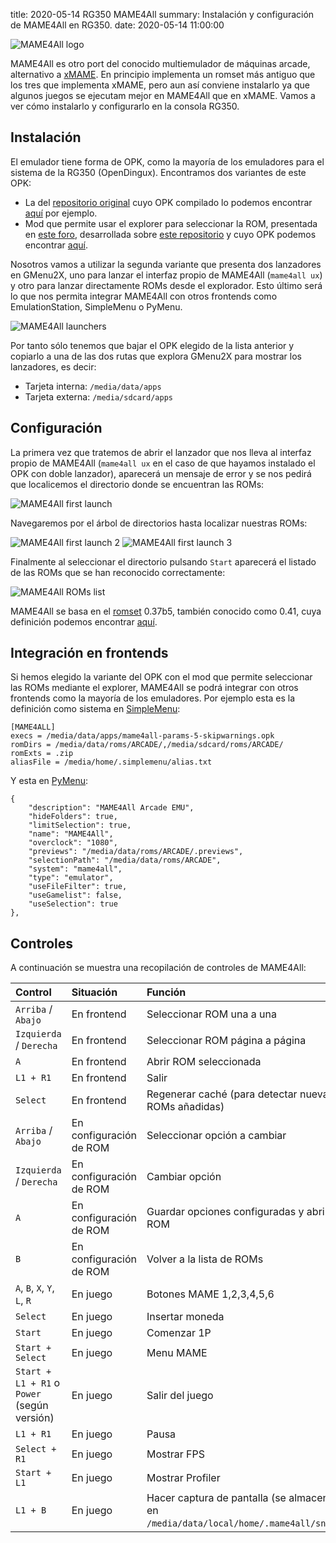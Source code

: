 title: 2020-05-14 RG350 MAME4All
summary: Instalación y configuración de MAME4All en RG350.
date: 2020-05-14 11:00:00

![MAME4All logo](/images/posts/mame4all/system.svg)

MAME4All es otro port del conocido multiemulador de máquinas arcade, alternativo a [xMAME](/2020-04-15-rg350_xmame.html). En principio implementa un romset más antiguo que los tres que implementa xMAME, pero aun así conviene instalarlo ya que algunos juegos se ejecutam mejor en MAME4All que en xMAME. Vamos a ver cómo instalarlo y configurarlo en la consola RG350.

## Instalación

El emulador tiene forma de OPK, como la mayoría de los emuladores para el sistema de la RG350 (OpenDingux). Encontramos dos variantes de este OPK:

* La del [repositorio original](https://github.com/alekmaul/mame4all) cuyo OPK compilado lo podemos encontrar [aquí](https://github.com/retrogamehandheld/OpenDingux/raw/master/Emulators/MAME4ALL_2014-01-04.opk) por ejemplo.
* Mod que permite usar el explorer para seleccionar la ROM, presentada en [este foro](https://boards.dingoonity.org/retro-game-350rg-350/launch-xmame-or-mame4all-with-command-line/msg194412/#msg194412), desarrollada sobre [este repositorio](https://github.com/goldmojo/mame4all) y cuyo OPK podemos encontrar [aquí](https://github.com/goldmojo/mame4all/releases/download/Mame4All-params-v5/mame4all-params-5-skipwarnings.opk).

Nosotros vamos a utilizar la segunda variante que presenta dos lanzadores en GMenu2X, uno para lanzar el interfaz propio de MAME4All (`mame4all ux`) y otro para lanzar directamente ROMs desde el explorador. Esto último será lo que nos permita integrar MAME4All con otros frontends como EmulationStation, SimpleMenu o PyMenu.

![MAME4All launchers](/images/posts/mame4all/launchers.png)

Por tanto sólo tenemos que bajar el OPK elegido de la lista anterior y copiarlo a una de las dos rutas que explora GMenu2X para mostrar los lanzadores, es decir:

* Tarjeta interna: `/media/data/apps`
* Tarjeta externa: `/media/sdcard/apps`

## Configuración

La primera vez que tratemos de abrir el lanzador que nos lleva al interfaz propio de MAME4All (`mame4all ux` en el caso de que hayamos instalado el OPK con doble lanzador), aparecerá un mensaje de error y se nos pedirá que localicemos el directorio donde se encuentran las ROMs:

![MAME4All first launch](/images/posts/mame4all/first_launch1.png)

Navegaremos por el árbol de directorios hasta localizar nuestras ROMs:

![MAME4All first launch 2](/images/posts/mame4all/first_launch2.png)
![MAME4All first launch 3](/images/posts/mame4all/first_launch3.png)

Finalmente al seleccionar el directorio pulsando `Start` aparecerá el listado de las ROMs que se han reconocido correctamente:

![MAME4All ROMs list](/images/posts/mame4all/roms_list.png)

MAME4All se basa en el [romset](/retro-emulacion/rg-350.html#que-es-un-romset) 0.37b5, también conocido como 0.41, cuya definición podemos encontrar [aquí](http://www.progettosnaps.net/download?tipo=dat_mame&file=/dats/MAME/MAME_Dats_037-52.rar).

## Integración en frontends

Si hemos elegido la variante del OPK con el mod que permite seleccionar las ROMs mediante el explorer, MAME4All se podrá integrar con otros frontends como la mayoría de los emuladores. Por ejemplo esta es la definición como sistema en [SimpleMenu](/2020-01-25-rg350_simplemenu.html):

```
[MAME4ALL]
execs = /media/data/apps/mame4all-params-5-skipwarnings.opk
romDirs = /media/data/roms/ARCADE/,/media/sdcard/roms/ARCADE/
romExts = .zip
aliasFile = /media/home/.simplemenu/alias.txt
```

Y esta en [PyMenu](/2020-03-28-rg350_pymenu.html):

```
{
    "description": "MAME4All Arcade EMU",
    "hideFolders": true,
    "limitSelection": true,
    "name": "MAME4All",
    "overclock": "1080",
    "previews": "/media/data/roms/ARCADE/.previews",
    "selectionPath": "/media/data/roms/ARCADE",
    "system": "mame4all",
    "type": "emulator",
    "useFileFilter": true,
    "useGamelist": false,
    "useSelection": true
},
```

## Controles

A continuación se muestra una recopilación de controles de MAME4All:

|Control|Situación|Función|
|:------|:--------|:------|
|`Arriba` / `Abajo`|En frontend|Seleccionar ROM una a una|
|`Izquierda` / `Derecha`|En frontend|Seleccionar ROM página a página|
|`A`|En frontend|Abrir ROM seleccionada|
|`L1 + R1`|En frontend|Salir|
|`Select`|En frontend|Regenerar caché (para detectar nuevas ROMs añadidas)|
|`Arriba` / `Abajo`|En configuración de ROM|Seleccionar opción a cambiar|
|`Izquierda` / `Derecha`|En configuración de ROM|Cambiar opción|
|`A`|En configuración de ROM|Guardar opciones configuradas y abrir ROM|
|`B`|En configuración de ROM|Volver a la lista de ROMs|
|`A`, `B`, `X`, `Y`, `L`, `R`|En juego|Botones MAME 1,2,3,4,5,6|
|`Select`|En juego|Insertar moneda|
|`Start`|En juego|Comenzar 1P|
|`Start + Select`|En juego|Menu MAME|
|`Start + L1 + R1` o `Power` (según versión)|En juego|Salir del juego|
|`L1 + R1`|En juego|Pausa|
|`Select + R1`|En juego|Mostrar FPS|
|`Start + L1`|En juego|Mostrar Profiler|
|`L1 + B`|En juego|Hacer captura de pantalla (se almacena en `/media/data/local/home/.mame4all/snap`)|
